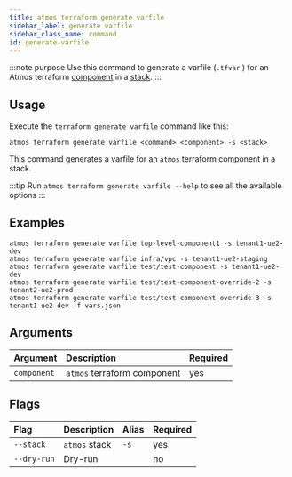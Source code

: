 ```yaml
---
title: atmos terraform generate varfile
sidebar_label: generate varfile
sidebar_class_name: command
id: generate-varfile
---
```


:::note purpose
Use this command to generate a varfile (`.tfvar` ) for an Atmos terraform [component](/core-concepts/components) in a [stack](/core-concepts/stacks).
:::

## Usage

Execute the `terraform generate varfile` command like this:

```shell
atmos terraform generate varfile <command> <component> -s <stack>
```

This command generates a varfile for an `atmos` terraform component in a stack.

:::tip
Run `atmos terraform generate varfile --help` to see all the available options
:::

## Examples

```shell
atmos terraform generate varfile top-level-component1 -s tenant1-ue2-dev
atmos terraform generate varfile infra/vpc -s tenant1-ue2-staging
atmos terraform generate varfile test/test-component -s tenant1-ue2-dev
atmos terraform generate varfile test/test-component-override-2 -s tenant2-ue2-prod
atmos terraform generate varfile test/test-component-override-3 -s tenant1-ue2-dev -f vars.json
```

## Arguments

| Argument     | Description                 | Required |
|:-------------|:----------------------------|:---------|
| `component`  | `atmos` terraform component | yes      |

## Flags

| Flag        | Description   | Alias | Required |
|:------------|:--------------|:------|:---------|
| `--stack`   | `atmos` stack | `-s`  | yes      |
| `--dry-run` | Dry-run       |       | no       |
